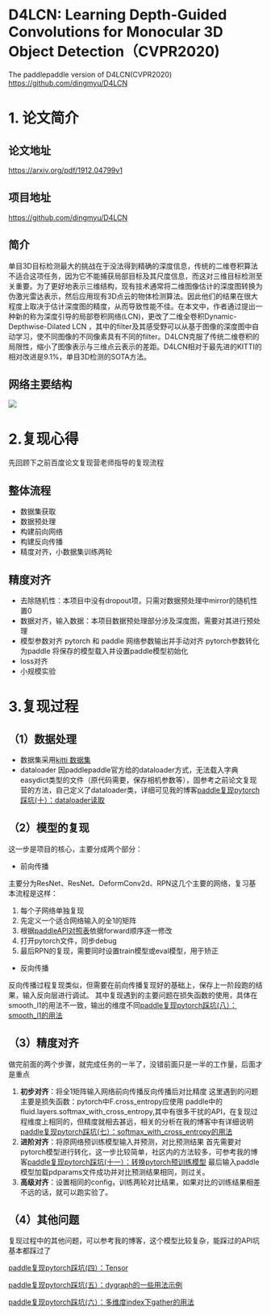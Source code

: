 # D4LCN: Learning Depth-Guided Convolutions for Monocular 3D Object Detection（CVPR2020)
The paddlepaddle version of D4LCN(CVPR2020) https://github.com/dingmyu/D4LCN

# 1. 论文简介
## 论文地址
https://arxiv.org/pdf/1912.04799v1

## 项目地址
https://github.com/dingmyu/D4LCN

## 简介

单目3D目标检测最大的挑战在于没法得到精确的深度信息，传统的二维卷积算法不适合这项任务，因为它不能捕获局部目标及其尺度信息，而这对三维目标检测至关重要。为了更好地表示三维结构，现有技术通常将二维图像估计的深度图转换为伪激光雷达表示，然后应用现有3D点云的物体检测算法。因此他们的结果在很大程度上取决于估计深度图的精度，从而导致性能不佳。在本文中，作者通过提出一种新的称为深度引导的局部卷积网络(LCN)，更改了二维全卷积Dynamic-Depthwise-Dilated LCN ，其中的filter及其感受野可以从基于图像的深度图中自动学习，使不同图像的不同像素具有不同的filter。D4LCN克服了传统二维卷积的局限性，缩小了图像表示与三维点云表示的差距。D4LCN相对于最先进的KITTI的相对改进是9.1%，单目3D检测的SOTA方法。

## 网络主要结构
![](https://ai-studio-static-online.cdn.bcebos.com/97eaef6b333843e1bf14993414b3bed99a71ac8f6ee84f5da734d4f868c407f5)


# 2.复现心得
先回顾下之前百度论文复现营老师指导的复现流程
## 整体流程
* 数据集获取
* 数据预处理
* 构建前向网络
* 构建反向传播
* 精度对齐，小数据集训练两轮

## 精度对齐
* 去除随机性：本项目中没有dropout项，只需对数据预处理中mirror的随机性置0
* 数据对齐，输入数据：本项目数据预处理部分涉及深度图，需要对其进行预处理
* 模型参数对齐
pytorch 和 paddle 网络参数输出并手动对齐
pytorch参数转化为paddle
将保存的模型载入并设置paddle模型初始化
* loss对齐
* 小规模实验

# 3.复现过程
## （1）数据处理
* 数据集采用[kitti 数据集](http://www.cvlibs.net/datasets/kitti/eval_object.php?obj_benchmark=3d)
* dataloader 因paddlepaddle官方给的dataloader方式，无法载入字典easydict类型的文件（原代码需要，保存相机参数等），固参考之前论文复现营的方法，自己定义了dataloader类，详细可见我的博客[paddle复现pytorch踩坑(十）：dataloader读取](https://blog.csdn.net/qq_32097577/article/details/112385033)
## （2）模型的复现
这一步是项目的核心，主要分成两个部分：
* 前向传播

主要分为ResNet、ResNet、DeformConv2d、RPN这几个主要的网络，复习基本流程是这样：
1. 每个子网络单独复现
2. 先定义一个适合网络输入的全1的矩阵
3. 根据[paddleAPI对照表](https://editor.csdn.net/md/?articleId=112383360)依据forward顺序逐一修改
4. 打开pytorch文件，同步debug
5. 最后RPN的复现，需要同时设置train模型或eval模型，用于矫正

* 反向传播

反向传播过程复现类似，但需要在前向传播复现好的基础上，保存上一阶段跑的结果，输入反向层进行调试。
其中复现遇到的主要问题在损失函数的使用，具体在smooth_l1的用法不一致，输出的维度不同[paddle复现pytorch踩坑(八）：smooth_l1的用法](https://editor.csdn.net/md/?articleId=112385457)

## （3）精度对齐
做完前面的两个步骤，就完成任务的一半了，没错前面只是一半的工作量，后面才是重点

1. **初步对齐**：将全1矩阵输入网络前向传播反向传播后对比精度
这里遇到的问题主要是损失函数：pytorch中F.cross_entropy应使用 paddle中的fluid.layers.softmax_with_cross_entropy,其中有很多干扰的API，在复现过程维度上相同的，但精度就相去甚远，相关的分析在我的博客中有详细说明[paddle复现pytorch踩坑(七）：softmax_with_cross_entropy的用法](https://editor.csdn.net/md/?articleId=112385132)
2. **进阶对齐**：将原网络预训练模型输入并预测，对比预测结果
首先需要对pytorch模型进行转化，这一步比较简单，社区内的方法较多，可参考我的博客[paddle复现pytorch踩坑(十一）：转换pytorch预训练模型](https://editor.csdn.net/md/?articleId=112679438)
最后输入paddle模型加载pdparams文件成功并对比预测结果相同，则过关。
3. **高级对齐**：设置相同的config，训练两轮对比结果，如果对比的训练结果相差不远的话，就可以跑实验了。

## （4）其他问题
复现过程中的其他问题，可以参考我的博客，这个模型比较复杂，能踩过的API坑基本都踩过了

[paddle复现pytorch踩坑(四）：Tensor](https://editor.csdn.net/md/?articleId=112384360)

[paddle复现pytorch踩坑(五）：dygraph的一些用法示例](https://editor.csdn.net/md/?articleId=112384842)

[paddle复现pytorch踩坑(六）：多维度index下gather的用法](https://editor.csdn.net/md/?articleId=112384654)
